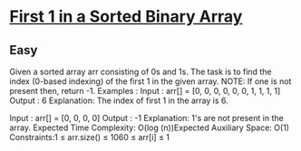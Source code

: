 # [First 1 in a Sorted Binary Array](https://www.geeksforgeeks.org/problems/index-of-first-1-in-a-sorted-array-of-0s-and-1s4048/1?page=2&difficulty=Basic&status=unsolved&sortBy=submissions)
## Easy
Given a sorted array arr consisting of 0s and 1s. The task is to find the index&nbsp;(0-based indexing) of the first 1 in the given array. 
NOTE: If one is not present then, return -1.
Examples :
Input : arr[] = [0, 0, 0, 0, 0, 0, 1, 1, 1, 1]
Output : 6
Explanation: The index of first 1 in the array is 6.

Input : arr[] = [0, 0, 0, 0]
Output : -1
Explanation: 1's are not present in the array.
Expected Time Complexity: O(log (n))Expected Auxiliary Space: O(1)
Constraints:1 ≤ arr.size() ≤ 1060 ≤ arr[i] ≤ 1